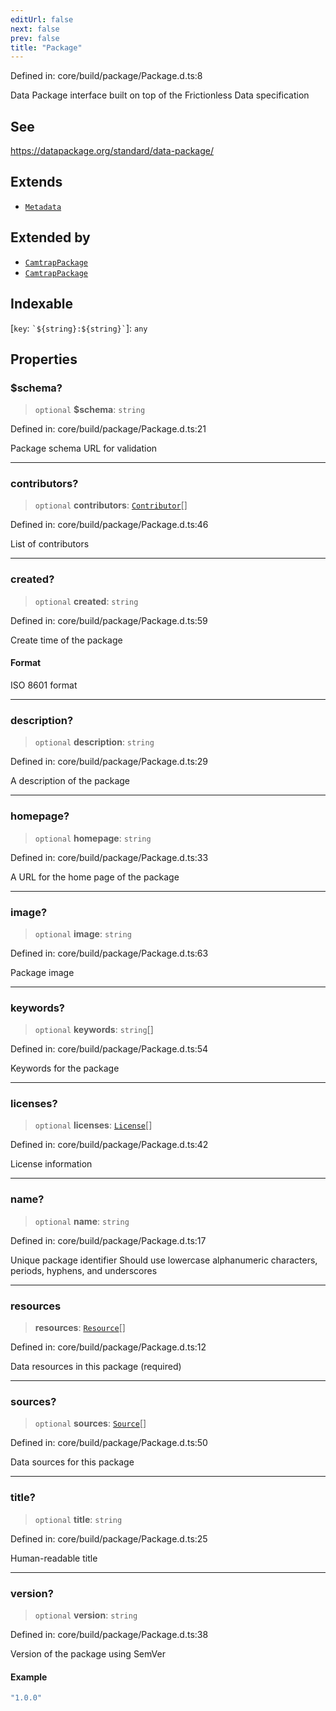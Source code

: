 ```yaml
---
editUrl: false
next: false
prev: false
title: "Package"
---
```


Defined in: core/build/package/Package.d.ts:8

Data Package interface built on top of the Frictionless Data specification

## See

https://datapackage.org/standard/data-package/

## Extends

- [`Metadata`](/reference/dpkit/metadata/)

## Extended by

- [`CamtrapPackage`](/reference/dpkit/camtrappackage/)
- [`CamtrapPackage`](/reference/_dpkit/camtrap/camtrappackage/)

## Indexable

\[`key`: `` `${string}:${string}` ``\]: `any`

## Properties

### $schema?

> `optional` **$schema**: `string`

Defined in: core/build/package/Package.d.ts:21

Package schema URL for validation

***

### contributors?

> `optional` **contributors**: [`Contributor`](/reference/dpkit/contributor/)[]

Defined in: core/build/package/Package.d.ts:46

List of contributors

***

### created?

> `optional` **created**: `string`

Defined in: core/build/package/Package.d.ts:59

Create time of the package

#### Format

ISO 8601 format

***

### description?

> `optional` **description**: `string`

Defined in: core/build/package/Package.d.ts:29

A description of the package

***

### homepage?

> `optional` **homepage**: `string`

Defined in: core/build/package/Package.d.ts:33

A URL for the home page of the package

***

### image?

> `optional` **image**: `string`

Defined in: core/build/package/Package.d.ts:63

Package image

***

### keywords?

> `optional` **keywords**: `string`[]

Defined in: core/build/package/Package.d.ts:54

Keywords for the package

***

### licenses?

> `optional` **licenses**: [`License`](/reference/dpkit/license/)[]

Defined in: core/build/package/Package.d.ts:42

License information

***

### name?

> `optional` **name**: `string`

Defined in: core/build/package/Package.d.ts:17

Unique package identifier
Should use lowercase alphanumeric characters, periods, hyphens, and underscores

***

### resources

> **resources**: [`Resource`](/reference/dpkit/resource/)[]

Defined in: core/build/package/Package.d.ts:12

Data resources in this package (required)

***

### sources?

> `optional` **sources**: [`Source`](/reference/dpkit/source/)[]

Defined in: core/build/package/Package.d.ts:50

Data sources for this package

***

### title?

> `optional` **title**: `string`

Defined in: core/build/package/Package.d.ts:25

Human-readable title

***

### version?

> `optional` **version**: `string`

Defined in: core/build/package/Package.d.ts:38

Version of the package using SemVer

#### Example

```ts
"1.0.0"
```
